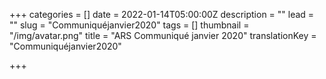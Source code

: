 +++
categories = []
date = 2022-01-14T05:00:00Z
description = ""
lead = ""
slug = "Communiquéjanvier2020"
tags = []
thumbnail = "/img/avatar.png"
title = "ARS Communiqué janvier 2020"
translationKey = "Communiquéjanvier2020"

+++
